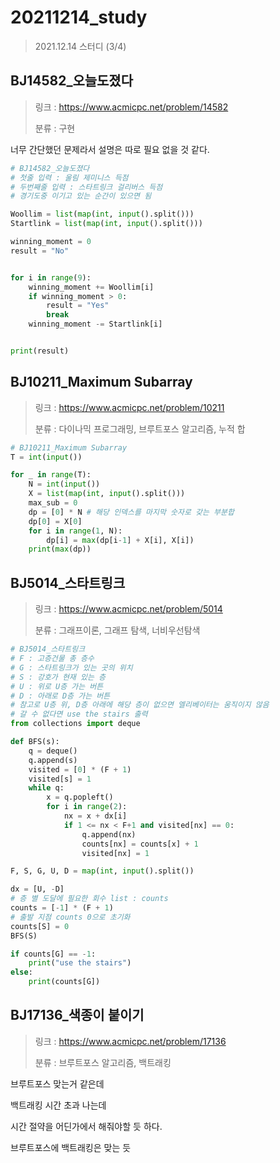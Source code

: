 # 20211214_study

> 2021.12.14 스터디 (3/4)

## BJ14582_오늘도졌다

> 링크 : https://www.acmicpc.net/problem/14582
>
> 분류 : 구현

너무 간단했던 문제라서 설명은 따로 필요 없을 것 같다.

```python
# BJ14582_오늘도졌다
# 첫줄 입력 : 울림 제미니스 득점
# 두번째줄 입력 : 스타트링크 걸리버스 득점
# 경기도중 이기고 있는 순간이 있으면 됨

Woollim = list(map(int, input().split()))
Startlink = list(map(int, input().split()))

winning_moment = 0
result = "No"


for i in range(9):
    winning_moment += Woollim[i]
    if winning_moment > 0:
        result = "Yes"
        break
    winning_moment -= Startlink[i]


print(result)
```



## BJ10211_Maximum Subarray

> 링크 : https://www.acmicpc.net/problem/10211
>
> 분류 : 다이나믹 프로그래밍, 브루트포스 알고리즘, 누적 합

```python
# BJ10211_Maximum Subarray
T = int(input())

for _ in range(T):
    N = int(input())
    X = list(map(int, input().split()))
    max_sub = 0
    dp = [0] * N # 해당 인덱스를 마지막 숫자로 갖는 부분합
    dp[0] = X[0]
    for i in range(1, N):
        dp[i] = max(dp[i-1] + X[i], X[i])
    print(max(dp))
```



## BJ5014_스타트링크

> 링크 : https://www.acmicpc.net/problem/5014
>
> 분류 : 그래프이론, 그래프 탐색, 너비우선탐색

```python
# BJ5014_스타트링크
# F : 고층건물 총 층수
# G : 스타트링크가 있는 곳의 위치
# S : 강호가 현재 있는 층
# U : 위로 U층 가는 버튼
# D : 아래로 D층 가는 버튼
# 참고로 U층 위, D층 아래에 해당 층이 없으면 엘리베이터는 움직이지 않음
# 갈 수 없다면 use the stairs 출력
from collections import deque

def BFS(s):
    q = deque()
    q.append(s)
    visited = [0] * (F + 1)
    visited[s] = 1
    while q:
        x = q.popleft()
        for i in range(2):
            nx = x + dx[i]
            if 1 <= nx < F+1 and visited[nx] == 0:
                q.append(nx)
                counts[nx] = counts[x] + 1
                visited[nx] = 1

F, S, G, U, D = map(int, input().split())

dx = [U, -D]
# 층 별 도달에 필요한 회수 list : counts
counts = [-1] * (F + 1)
# 출발 지점 counts 0으로 초기화
counts[S] = 0
BFS(S)

if counts[G] == -1:
    print("use the stairs")
else:
    print(counts[G])
```



## BJ17136_색종이 붙이기

> 링크 : https://www.acmicpc.net/problem/17136
>
> 분류 : 브루트포스 알고리즘, 백트래킹

브루트포스 맞는거 같은데

백트래킹 시간 초과 나는데

시간 절약을 어딘가에서 해줘야할 듯 하다.

브루트포스에 백트래킹은 맞는 듯
